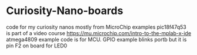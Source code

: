 # Curiosity-Nano-boards
code for my curiosity nanos
mostly from MicroChip examples
pic18f47q53 is part of a video course https://mu.microchip.com/intro-to-the-mplab-x-ide
atmega4809 example code is for MCU.  GPIO example blinks portb but it is pin F2 on board for LED0
